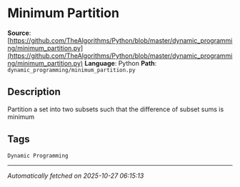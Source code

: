 # Minimum Partition

**Source**: [https://github.com/TheAlgorithms/Python/blob/master/dynamic_programming/minimum_partition.py](https://github.com/TheAlgorithms/Python/blob/master/dynamic_programming/minimum_partition.py)
**Language**: Python
**Path**: `dynamic_programming/minimum_partition.py`

## Description

Partition a set into two subsets such that the difference of subset sums is minimum

## Tags

`Dynamic Programming`

---

*Automatically fetched on 2025-10-27 06:15:13*
